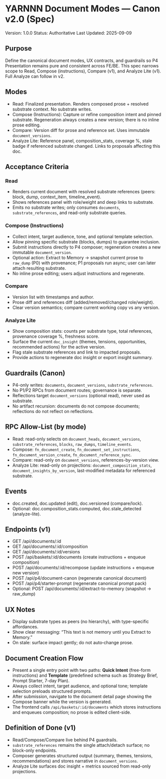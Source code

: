 # YARNNN Document Modes — Canon v2.0 (Spec)

Version: 1.0.0
Status: Authoritative
Last Updated: 2025-09-09

## Purpose
Define the canonical document modes, UX contracts, and guardrails so P4 Presentation remains pure and consistent across FE/BE. This spec narrows scope to Read, Compose (instructions), Compare (v1), and Analyze Lite (v1). Full Analyze can follow in v2.

## Modes

- Read: Finalized presentation. Renders composed prose + resolved substrate context. No substrate writes.
- Compose (Instructions): Capture or refine composition intent and pinned substrate. Regeneration always creates a new version; there is no inline prose editing.
- Compare: Version diff for prose and reference set. Uses immutable `document_versions`.
- Analyze Lite: Reference panel, composition_stats, coverage %, stale badge if referenced substrate changed. Links to proposals affecting this doc.

## Acceptance Criteria

### Read
- Renders current document with resolved substrate references (peers: block, dump, context_item, timeline_event).
- Shows references panel with role/weight and deep links to substrate.
- Emits no substrate writes; only consumes `documents`, `substrate_references`, and read-only substrate queries.

### Compose (Instructions)
- Collect intent, target audience, tone, and optional template selection.
- Allow pinning specific substrate (blocks, dumps) to guarantee inclusion.
- Submit instructions directly to P4 composer; regeneration creates a new immutable `document_version`.
- Optional action: Extract to Memory → snapshot current prose to `raw_dump` (P0) with provenance; P1 proposals run async; user can later attach resulting substrate.
- No inline prose editing; users adjust instructions and regenerate.

### Compare
- Version list with timestamps and author.
- Prose diff and references diff (added/removed/changed role/weight).
- Clear version semantics; compare current working copy vs any version.

### Analyze Lite
- Show composition stats: counts per substrate type, total references, provenance coverage %, freshness score.
- Surface the current `doc_insight` (themes, tensions, opportunities, recommended actions) for the active version.
- Flag stale substrate references and link to impacted proposals.
- Provide actions to regenerate doc insight or export insight summary.

## Guardrails (Canon)
- P4-only writes: `documents`, `document_versions`, `substrate_references`.
- No P1/P2 RPCs from document routes; governance is separate.
- Reflections target `document_versions` (optional read), never used as substrate.
- No artifact recursion: documents do not compose documents; reflections do not reflect on reflections.

## RPC Allow-List (by mode)
- Read: read-only selects on `document_heads`, `document_versions`, `substrate_references`, `blocks`, `raw_dumps`, `timeline_events`.
- Compose: `fn_document_create`, `fn_document_set_instructions`, `fn_document_version_create`, `fn_document_reference_sync`.
- Compare: read-only on `document_versions`, references-by-version view.
- Analyze Lite: read-only on projections: `document_composition_stats`, `document_insights_by_version`, last-modified metadata for referenced substrate.

## Events
- doc.created, doc.updated (edit), doc.versioned (compare/lock).
- Optional: doc.composition_stats.computed, doc.stale_detected (analyze-lite).

## Endpoints (v1)
- GET /api/documents/:id
- GET /api/documents/:id/composition
- GET /api/documents/:id/versions
- POST /api/baskets/:id/documents (create instructions + enqueue composition)
- POST /api/documents/:id/recompose (update instructions + enqueue new version)
- POST /api/p4/document-canon (regenerate canonical document)
- POST /api/p4/starter-prompt (regenerate canonical prompt pack)
- Optional: POST /api/documents/:id/extract-to-memory (snapshot → raw_dump)

## UX Notes
- Display substrate types as peers (no hierarchy), with type-specific affordances.
- Show clear messaging: “This text is not memory until you Extract to Memory.”
- On stale: surface impact gently; do not auto‑change prose.

## Document Creation Flow
- Present a single entry point with two paths: **Quick Intent** (free-form instructions) and **Template** (predefined schema such as Strategy Brief, Prompt Starter, 7-day Plan).
- Always collect intent, target audience, and optional tone; template selection preloads structured prompts.
- After submission, navigate to the document detail page showing the Compose banner while the version is generated.
- The frontend calls `/api/baskets/:id/documents` which stores instructions and enqueues composition; no prose is edited client-side.

## Definition of Done (v1)
- Read/Compose/Compare live behind P4 guardrails.
- `substrate_references` remains the single attach/detach surface; no block-only endpoints.
- Composer generates structured output (summary, themes, tensions, recommendations) and stores narrative in `document_versions`.
- Analyze Lite surfaces doc insight + metrics sourced from read-only projections.
